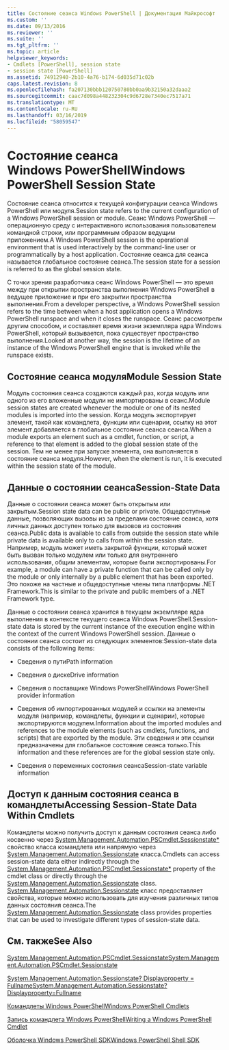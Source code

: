 ```yaml
---
title: Состояние сеанса Windows PowerShell | Документация Майкрософт
ms.custom: ''
ms.date: 09/13/2016
ms.reviewer: ''
ms.suite: ''
ms.tgt_pltfrm: ''
ms.topic: article
helpviewer_keywords:
- Cmdlets [PowerShell], session state
- session state [PowerShell]
ms.assetid: 74912940-2b10-4a76-b174-6d035d71c02b
caps.latest.revision: 8
ms.openlocfilehash: fa207130bbb120750780bb0aa9b32150a32daaa2
ms.sourcegitcommit: caac7d098a448232304c9d6728e7340ec7517a71
ms.translationtype: MT
ms.contentlocale: ru-RU
ms.lasthandoff: 03/16/2019
ms.locfileid: "58059547"
---
```

# <a name="windows-powershell-session-state"></a><span data-ttu-id="7e5e6-102">Состояние сеанса Windows PowerShell</span><span class="sxs-lookup"><span data-stu-id="7e5e6-102">Windows PowerShell Session State</span></span>

<span data-ttu-id="7e5e6-103">Состояние сеанса относится к текущей конфигурации сеанса Windows PowerShell или модуля.</span><span class="sxs-lookup"><span data-stu-id="7e5e6-103">Session state refers to the current configuration of a Windows PowerShell session or module.</span></span> <span data-ttu-id="7e5e6-104">Сеанс Windows PowerShell — операционную среду с интерактивного использования пользователем командной строки, или программным образом ведущим приложением.</span><span class="sxs-lookup"><span data-stu-id="7e5e6-104">A Windows PowerShell session is the operational environment that is used interactively by the command-line user or programmatically by a host application.</span></span> <span data-ttu-id="7e5e6-105">Состояние сеанса для сеанса называется глобальное состояние сеанса.</span><span class="sxs-lookup"><span data-stu-id="7e5e6-105">The session state for a session is referred to as the global session state.</span></span>

<span data-ttu-id="7e5e6-106">С точки зрения разработчика сеанс Windows PowerShell — это время между при открытии пространства выполнения Windows PowerShell в ведущее приложение и при его закрытии пространства выполнения.</span><span class="sxs-lookup"><span data-stu-id="7e5e6-106">From a developer perspective, a Windows PowerShell session refers to the time between when a host application opens a Windows PowerShell runspace and when it closes the runspace.</span></span> <span data-ttu-id="7e5e6-107">Сеанс рассмотрели другим способом, и составляет время жизни экземпляра ядра Windows PowerShell, который вызывается, пока существует пространство выполнения.</span><span class="sxs-lookup"><span data-stu-id="7e5e6-107">Looked at another way, the session is the lifetime of an instance of the Windows PowerShell engine that is invoked while the runspace exists.</span></span>

## <a name="module-session-state"></a><span data-ttu-id="7e5e6-108">Состояние сеанса модуля</span><span class="sxs-lookup"><span data-stu-id="7e5e6-108">Module Session State</span></span>

<span data-ttu-id="7e5e6-109">Модуль состояния сеанса создаются каждый раз, когда модуль или одного из его вложенные модули не импортированы в сеанс.</span><span class="sxs-lookup"><span data-stu-id="7e5e6-109">Module session states are created whenever the module or one of its nested modules is imported into the session.</span></span> <span data-ttu-id="7e5e6-110">Когда модуль экспортирует элемент, такой как командлета, функции или сценарии, ссылку на этот элемент добавляется в глобальное состояние сеанса сеанса.</span><span class="sxs-lookup"><span data-stu-id="7e5e6-110">When a module exports an element such as a cmdlet, function, or script, a reference to that element is added to the global session state of the session.</span></span> <span data-ttu-id="7e5e6-111">Тем не менее при запуске элемента, она выполняется в состояние сеанса модуля.</span><span class="sxs-lookup"><span data-stu-id="7e5e6-111">However, when the element is run, it is executed within the session state of the module.</span></span>

## <a name="session-state-data"></a><span data-ttu-id="7e5e6-112">Данные о состоянии сеанса</span><span class="sxs-lookup"><span data-stu-id="7e5e6-112">Session-State Data</span></span>

<span data-ttu-id="7e5e6-113">Данные о состоянии сеанса может быть открытым или закрытым.</span><span class="sxs-lookup"><span data-stu-id="7e5e6-113">Session state data can be public or private.</span></span> <span data-ttu-id="7e5e6-114">Общедоступные данные, позволяющих вызовы из за пределами состояние сеанса, хотя личных данных доступен только для вызовов из состояния сеанса.</span><span class="sxs-lookup"><span data-stu-id="7e5e6-114">Public data is available to calls from outside the session state while private data is available only to calls from within the session state.</span></span> <span data-ttu-id="7e5e6-115">Например, модуль может иметь закрытой функции, который может быть вызван только модулем или только для внутреннего использования, общим элементам, которые были экспортированы.</span><span class="sxs-lookup"><span data-stu-id="7e5e6-115">For example, a module can have a private function that can be called only by the module or only internally by a public element that has been exported.</span></span> <span data-ttu-id="7e5e6-116">Это похоже на частные и общедоступные члены типа платформы .NET Framework.</span><span class="sxs-lookup"><span data-stu-id="7e5e6-116">This is similar to the private and public members of a .NET Framework type.</span></span>

<span data-ttu-id="7e5e6-117">Данные о состоянии сеанса хранится в текущем экземпляре ядра выполнения в контексте текущего сеанса Windows PowerShell.</span><span class="sxs-lookup"><span data-stu-id="7e5e6-117">Session-state data is stored by the current instance of the execution engine within the context of the current Windows PowerShell session.</span></span> <span data-ttu-id="7e5e6-118">Данные о состоянии сеанса состоит из следующих элементов:</span><span class="sxs-lookup"><span data-stu-id="7e5e6-118">Session-state data consists of the following items:</span></span>

- <span data-ttu-id="7e5e6-119">Сведения о пути</span><span class="sxs-lookup"><span data-stu-id="7e5e6-119">Path information</span></span>

- <span data-ttu-id="7e5e6-120">Сведения о диске</span><span class="sxs-lookup"><span data-stu-id="7e5e6-120">Drive information</span></span>

- <span data-ttu-id="7e5e6-121">Сведения о поставщике Windows PowerShell</span><span class="sxs-lookup"><span data-stu-id="7e5e6-121">Windows PowerShell provider information</span></span>

- <span data-ttu-id="7e5e6-122">Сведения об импортированных модулей и ссылки на элементы модуля (например, командлеты, функции и сценарии), которые экспортируются модулем.</span><span class="sxs-lookup"><span data-stu-id="7e5e6-122">Information about the imported modules and references to the module elements (such as cmdlets, functions, and scripts) that are exported by the module.</span></span> <span data-ttu-id="7e5e6-123">Эти сведения и эти ссылки предназначены для глобальное состояние сеанса только.</span><span class="sxs-lookup"><span data-stu-id="7e5e6-123">This information and these references are for the global session state only.</span></span>

- <span data-ttu-id="7e5e6-124">Сведения о переменных состояния сеанса</span><span class="sxs-lookup"><span data-stu-id="7e5e6-124">Session-state variable information</span></span>

## <a name="accessing-session-state-data-within-cmdlets"></a><span data-ttu-id="7e5e6-125">Доступ к данным состояния сеанса в командлеты</span><span class="sxs-lookup"><span data-stu-id="7e5e6-125">Accessing Session-State Data Within Cmdlets</span></span>

<span data-ttu-id="7e5e6-126">Командлеты можно получить доступ к данным состояния сеанса либо косвенно через [System.Management.Automation.PSCmdlet.Sessionstate\*](/dotnet/api/System.Management.Automation.PSCmdlet.SessionState) свойство класса командлета или напрямую через [ System.Management.Automation.Sessionstate](/dotnet/api/System.Management.Automation.SessionState) класса.</span><span class="sxs-lookup"><span data-stu-id="7e5e6-126">Cmdlets can access session-state data either indirectly through the [System.Management.Automation.PSCmdlet.Sessionstate\*](/dotnet/api/System.Management.Automation.PSCmdlet.SessionState) property of the cmdlet class or directly through the [System.Management.Automation.Sessionstate](/dotnet/api/System.Management.Automation.SessionState) class.</span></span> <span data-ttu-id="7e5e6-127">[System.Management.Automation.Sessionstate](/dotnet/api/System.Management.Automation.SessionState) класс предоставляет свойства, которые можно использовать для изучения различных типов данных состояния сеанса.</span><span class="sxs-lookup"><span data-stu-id="7e5e6-127">The [System.Management.Automation.Sessionstate](/dotnet/api/System.Management.Automation.SessionState) class provides properties that can be used to investigate different types of session-state data.</span></span>

## <a name="see-also"></a><span data-ttu-id="7e5e6-128">См. также</span><span class="sxs-lookup"><span data-stu-id="7e5e6-128">See Also</span></span>

[<span data-ttu-id="7e5e6-129">System.Management.Automation.PSCmdlet.Sessionstate</span><span class="sxs-lookup"><span data-stu-id="7e5e6-129">System.Management.Automation.PSCmdlet.Sessionstate</span></span>](/dotnet/api/System.Management.Automation.PSCmdlet.SessionState)

[<span data-ttu-id="7e5e6-130">System.Management.Automation.Sessionstate? Displayproperty = Fullname</span><span class="sxs-lookup"><span data-stu-id="7e5e6-130">System.Management.Automation.Sessionstate?Displayproperty=Fullname</span></span>](/dotnet/api/System.Management.Automation.SessionState)

[<span data-ttu-id="7e5e6-131">Командлеты Windows PowerShell</span><span class="sxs-lookup"><span data-stu-id="7e5e6-131">Windows PowerShell Cmdlets</span></span>](./cmdlet-overview.md)

[<span data-ttu-id="7e5e6-132">Запись командлета Windows PowerShell</span><span class="sxs-lookup"><span data-stu-id="7e5e6-132">Writing a Windows PowerShell Cmdlet</span></span>](./writing-a-windows-powershell-cmdlet.md)

[<span data-ttu-id="7e5e6-133">Оболочка Windows PowerShell SDK</span><span class="sxs-lookup"><span data-stu-id="7e5e6-133">Windows PowerShell Shell SDK</span></span>](../windows-powershell-reference.md)
